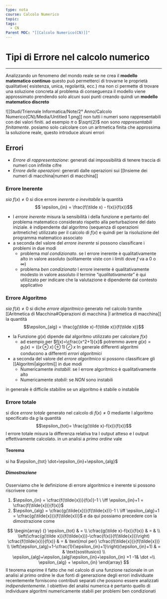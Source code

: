 ```yaml
---
type: nota
course: Calcolo Numerico
topic: 
tags:
  - CN
Parent MOC: "[[Calcolo Numerico(CN)]]"
---
```


# Tipi di Errore nel calcolo numerico
---
Analizzando un fenomeno del mondo reale se ne crea il **modello matematico continuo** questo può permetterci di trovarne le proprietà qualitative( esistenza, unica, regolarità, ecc.) ma non ci permette di trovare una soluzione concreta al problema di conseguenza il modello viene approssimato prendendo solo alcuni suoi punti creando quindi un **modello matematico discreto**

![[Studi/Triennale Informatica/Note/2° Anno/Calcolo Numerico(CN)/Media/Untitled 1.png]]
non tutti i numeri sono rappresentabili con dei valori finiti. ad esempio $\pi$ o $\sqrt{2}$ non sono _rappresentabili finitamente_.
posiamo solo calcolare con un aritmetica finita che approssima la soluzione reale, questo introduce alcuni errori

## Errori
- _Errore di rappresentazione_: generati dal impossibilità di tenere traccia di numeri con infinite cifre
- _Errore  delle operazioni_: generati dalle operazioni sui [[Insieme dei numeri di macchina|numeri di macchina]]


### Errore Inerente
_sia_ $f(x) \not = 0$ si dice errore _inerente o inevitabile_ la quantità$$ \epsilon_{in} = \frac{f(\tilde x) - f(x)}{f(x)}$$
-  l _errore inerente_ misura la sensibilità i della funzione e pertanto del  problema matematico considerato rispetto alla perturbazione del dato iniziale. è indipendente dal algoritmo (sequenza di operazioni aritmetiche) utilizzato per il calcolo di $f(x)$ e quindi per la risoluzione del programma matematico associato 
- a seconda del valore del _errore inerente_ si possono classificare i problemi in due modi
	-  problema  _mal condizionato_. se l errore inerente è qualitativamente alto in valore assoluto (solitamente viste con i limiti dove $f$ va a $0$ o $\infty$)
	- problema _ben condizionato_   l errore inerente è qualitativamente modesto in valore assoluto
il termine  “_qualitativamente_” è qui utilizzato per indicare che la valutazione è dipendente dal contesto applicativo 

### Errore Algoritmo
_sia_ $f(\tilde x) \not =0$ si diche _errore algoritmico_ generato nel calcolo tramite [[Aritmetica di Macchina#Operazioni di macchina |l aritmetica di macchina]] la quantità$$\epsilon_{alg} =  \frac{g(\tilde x)-f(\tilde x)}{f(\tilde x)}$$
- la Funzione $g(x)$ dipende dal algoritmo utilizzato per calcolare $f(x)$ 
	- ad esempio per $f(x)=\cfrac{x^2+1}{x}$ potremmo avere  $g(x)=g_1(x)=((x \otimes x)\oplus1) \oslash x$ In generale differenti algoritmi conducono a differenti _errori algoritmici_ 
- a seconda del valore del _errore algoritmico_  si possono classificare gli [[Algoritmi|algoritmi]] in  due modi 
	- Numericamente _instabili_: se l errore algoritmico è qualitativamente alto
	- Numericamente _stabili_: se _NON_ sono instabili

in generale è difficile stabilire se un algoritmo è stabile o instabile

### Errore totale
si dice _errore totale_ generato nel calcolo di $f(x) \not = 0$ mediante l algoritmo specificato da $g$ la quantità
$$\epsilon_{tot}= \frac{g(\tilde x)-f(x)}{f(x)}$$
l errore totale misura la differenza relativa tra l output atteso e l output effettivamente calcolato. in un analisi a _primo ordine_ vale
#### Teorema
si ha $\epsilon_{tot} \dot=\epsilon_{in}+\epsilon_{alg}$ 
##### Dimostrazione
Osserviamo che le definizione di errore algoritmico e inerente si possono riscrivere come 
1. $\epsilon_{in} = \cfrac{f(\tilde{x})}{f(x)}-1 \ \iff \epsilon_{in}+1 = \cfrac{f(\tilde{x})}{f(x)}$
2. $\epsilon_{alg} = \cfrac{g(\tilde{x})}{f(\tilde{x})}-1 \ \iff \epsilon_{alg}+1 = \cfrac{g(\tilde{x})}{f(\tilde{x})}$
e da qui possiamo precedere con la dimostrazione come

$$
\begin{array} {}
\epsilon_{tot} & = \\
\cfrac{g(\tilde x)-f(x)}{f(x)} & = &  \\
 \left(\cfrac{g(\tilde x)}{f(\tilde{x})}-\cfrac{f(x)}{f(\tilde{x})}\right) \cfrac{f(\tilde{x})}{f(x)} & = & \text{mol per} \cfrac{f(\tilde{x})}{f(\tilde{x})}  \\
\left(\epsilon_{alg}+1-\cfrac{1}{\epsilon_{in}+1}\right)(\epsilon_{in}+1)  & = &  \text{sostitusico} \\
\epsilon_{alg}+\epsilon_{alg}\epsilon_{in}+\epsilon_{in} +1 -1& \dot =\\
\epsilon_{alg} + \epsilon_{in}
\end{array}
$$
Il teorema esprime il fatto che nel calcolo di una funzione razionale in un analisi al primo ordine le due fonti di generazione degli errori individuate recentemente forniscono contributi separati che possono essere analizzati _indipendentemente_. l obiettivo del analisi numerica è pertanto quello di individuare algoritmi numericamente stabili per problemi ben condizionati